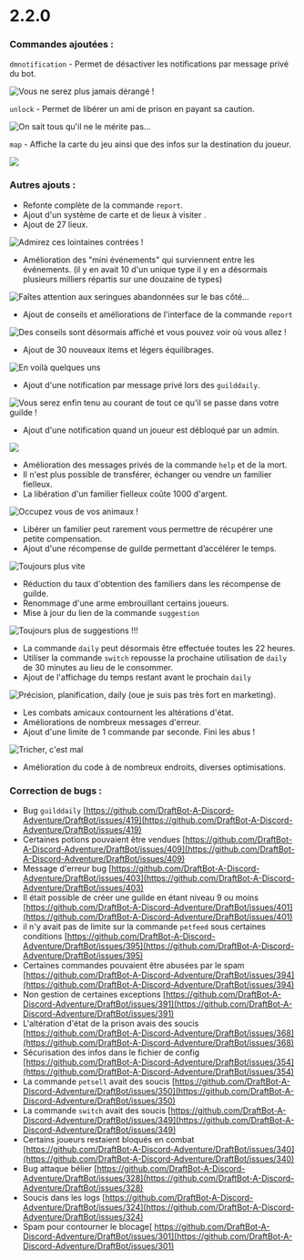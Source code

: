 # 2.2.0

### Commandes ajoutées : 

`dmnotification` - Permet de désactiver les notifications par message privé du bot. 

![Vous ne serez plus jamais dérangé !](<../.gitbook/assets/image (129).png>)

`unlock` - Permet de libérer un ami de prison en payant sa caution. 

![On sait tous qu'il ne le mérite pas...](<../.gitbook/assets/image (130).png>)

`map` - Affiche la carte du jeu ainsi que des infos sur la destination du joueur.

![](<../.gitbook/assets/image (131).png>)

### Autres ajouts : 

* Refonte complète de la commande `report`. 
* Ajout d'un système de carte et de lieux à visiter .
* Ajout de 27 lieux.

![Admirez ces lointaines contrées !](../.gitbook/assets/map.jpg)

* Amélioration des "mini événements" qui surviennent entre les événements. (il y en avait 10 d'un unique type il y en a désormais plusieurs milliers répartis sur une douzaine de types) 

![Faîtes attention aux seringues abandonnées sur le bas côté...](<../.gitbook/assets/image (133).png>)

* Ajout de conseils et améliorations de l'interface de la commande `report`

![Des conseils sont désormais affiché et vous pouvez voir où vous allez ! ](<../.gitbook/assets/image (132).png>)

* Ajout de 30 nouveaux items et légers équilibrages. 

![En voilà quelques uns](<../.gitbook/assets/image (136).png>)

* Ajout d'une notification par message privé lors des `guilddaily`. 

![Vous serez enfin tenu au courant de tout ce qu'il se passe dans votre guilde !](<../.gitbook/assets/image (135).png>)

* Ajout d'une notification quand un joueur est débloqué par un admin. 

![](<../.gitbook/assets/image (134).png>)

* Amélioration des messages privés de la commande `help` et de la mort. 
* Il n'est plus possible de transférer, échanger ou vendre un familier fielleux. 
* La libération d'un familier fielleux coûte 1000 d'argent. 

![Occupez vous de vos animaux !](<../.gitbook/assets/image (137).png>)

* Libérer un familier peut rarement vous permettre de récupérer une petite compensation.
* Ajout d'une récompense de guilde permettant d’accélérer le temps. 

![Toujours plus vite](<../.gitbook/assets/image (139).png>)

* Réduction du taux d'obtention des familiers dans les récompense de guilde. 
* Renommage d'une arme embrouillant certains joueurs. 
* Mise à jour du lien de la commande `suggestion`

![Toujours plus de suggestions !!!](<../.gitbook/assets/image (140).png>)

* La commande `daily` peut désormais être effectuée toutes les 22 heures. 
* Utiliser la commande `switch` repousse la prochaine utilisation de `daily` de 30 minutes au lieu de le consommer. 
* Ajout de l'affichage du temps restant avant le prochain `daily` 

![Précision, planification, daily (oue je suis pas très fort en marketing).](<../.gitbook/assets/image (141).png>)

* Les combats amicaux contournent les altérations d'état. 
* Améliorations de nombreux messages d'erreur. 
* Ajout d'une limite de 1 commande par seconde. Fini les abus ! 

![Tricher, c'est mal](<../.gitbook/assets/image (138).png>)

* Amélioration du code à de nombreux endroits, diverses optimisations.

### Correction de bugs :

* Bug `guilddaily` [https://github.com/DraftBot-A-Discord-Adventure/DraftBot/issues/419](https://github.com/DraftBot-A-Discord-Adventure/DraftBot/issues/419)
* Certaines potions pouvaient être vendues [https://github.com/DraftBot-A-Discord-Adventure/DraftBot/issues/409](https://github.com/DraftBot-A-Discord-Adventure/DraftBot/issues/409)
* Message d'erreur bug [https://github.com/DraftBot-A-Discord-Adventure/DraftBot/issues/403](https://github.com/DraftBot-A-Discord-Adventure/DraftBot/issues/403)
* Il était possible de créer une guilde en étant niveau 9 ou moins [https://github.com/DraftBot-A-Discord-Adventure/DraftBot/issues/401](https://github.com/DraftBot-A-Discord-Adventure/DraftBot/issues/401)
* il n'y avait pas de limite sur la commande `petfeed` sous certaines conditions [https://github.com/DraftBot-A-Discord-Adventure/DraftBot/issues/395](https://github.com/DraftBot-A-Discord-Adventure/DraftBot/issues/395)
* Certaines commandes pouvaient être abusées par le spam [https://github.com/DraftBot-A-Discord-Adventure/DraftBot/issues/394](https://github.com/DraftBot-A-Discord-Adventure/DraftBot/issues/394)
* Non gestion de certaines exceptions [https://github.com/DraftBot-A-Discord-Adventure/DraftBot/issues/391](https://github.com/DraftBot-A-Discord-Adventure/DraftBot/issues/391)
* L'altération d'état de la prison avais des soucis [https://github.com/DraftBot-A-Discord-Adventure/DraftBot/issues/368](https://github.com/DraftBot-A-Discord-Adventure/DraftBot/issues/368)
* Sécurisation des infos dans le fichier de config [https://github.com/DraftBot-A-Discord-Adventure/DraftBot/issues/354](https://github.com/DraftBot-A-Discord-Adventure/DraftBot/issues/354)
* La commande `petsell` avait des soucis [https://github.com/DraftBot-A-Discord-Adventure/DraftBot/issues/350](https://github.com/DraftBot-A-Discord-Adventure/DraftBot/issues/350)
* La commande `switch` avait des soucis [https://github.com/DraftBot-A-Discord-Adventure/DraftBot/issues/349](https://github.com/DraftBot-A-Discord-Adventure/DraftBot/issues/349)
* Certains joueurs restaient bloqués en combat [https://github.com/DraftBot-A-Discord-Adventure/DraftBot/issues/340](https://github.com/DraftBot-A-Discord-Adventure/DraftBot/issues/340)
* Bug attaque bélier [https://github.com/DraftBot-A-Discord-Adventure/DraftBot/issues/328](https://github.com/DraftBot-A-Discord-Adventure/DraftBot/issues/328)
* Soucis dans les logs [https://github.com/DraftBot-A-Discord-Adventure/DraftBot/issues/324](https://github.com/DraftBot-A-Discord-Adventure/DraftBot/issues/324)
* Spam pour contourner le blocage[ https://github.com/DraftBot-A-Discord-Adventure/DraftBot/issues/301](https://github.com/DraftBot-A-Discord-Adventure/DraftBot/issues/301)
